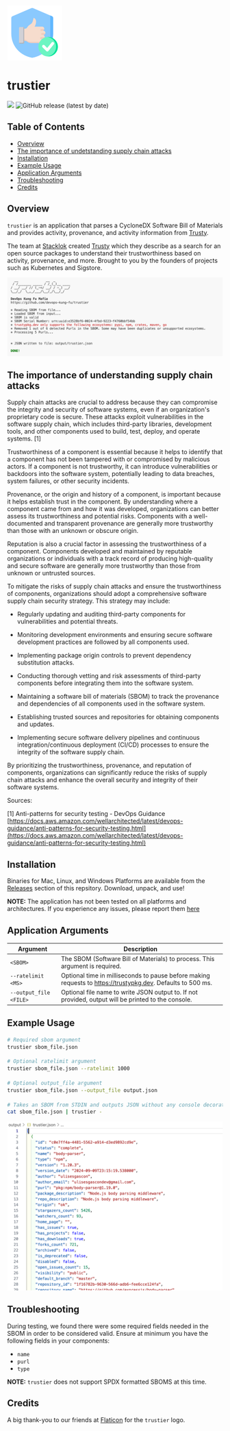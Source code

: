 ![trustier](img/trustier128x128.png)

# trustier

[![](https://img.shields.io/badge/Status-ALPHA-red)](CONTRIBUTING.md)
![GitHub release (latest by date)](https://img.shields.io/github/v/release/devops-kung-fu/trustier)

## Table of Contents

- [Overview](#overview)
- [The importance of undetstanding supply chain attacks](#the-importance-of-undetstanding-supply-chain-attacks)
- [Installation](#installation)
- [Example Usage](#example-usage)
- [Application Arguments](#application-arguments)
- [Troubleshooting](#troubleshooting)
- [Credits](#credits)

## Overview

`trustier` is an application that parses a CycloneDX Software Bill of Materials and provides activity, provenance, and activity information from [Trusty](https://trustypkg.dev).

The team at [Stacklok](https://stacklok.com) created [Trusty](https://trustypkg.dev) which they describe as a search for an open source packages to understand their trustworthiness based on activity, provenance, and more. Brought to you by the founders of projects such as Kubernetes and Sigstore.

![](img/console.png)

## The importance of understanding supply chain attacks

Supply chain attacks are crucial to address because they can compromise the integrity and security of software systems, even if an organization's proprietary code is secure. These attacks exploit vulnerabilities in the software supply chain, which includes third-party libraries, development tools, and other components used to build, test, deploy, and operate systems. [1]

Trustworthiness of a component is essential because it helps to identify that a component has not been tampered with or compromised by malicious actors. If a component is not trustworthy, it can introduce vulnerabilities or backdoors into the software system, potentially leading to data breaches, system failures, or other security incidents.

Provenance, or the origin and history of a component, is important because it helps establish trust in the component. By understanding where a component came from and how it was developed, organizations can better assess its trustworthiness and potential risks. Components with a well-documented and transparent provenance are generally more trustworthy than those with an unknown or obscure origin.

Reputation is also a crucial factor in assessing the trustworthiness of a component. Components developed and maintained by reputable organizations or individuals with a track record of producing high-quality and secure software are generally more trustworthy than those from unknown or untrusted sources.

To mitigate the risks of supply chain attacks and ensure the trustworthiness of components, organizations should adopt a comprehensive software supply chain security strategy. This strategy may include:

- Regularly updating and auditing third-party components for vulnerabilities and potential threats.

- Monitoring development environments and ensuring secure software development practices are followed by all components used.

- Implementing package origin controls to prevent dependency substitution attacks.

- Conducting thorough vetting and risk assessments of third-party components before integrating them into the software system.

- Maintaining a software bill of materials (SBOM) to track the provenance and dependencies of all components used in the software system.

- Establishing trusted sources and repositories for obtaining components and updates.

- Implementing secure software delivery pipelines and continuous integration/continuous deployment (CI/CD) processes to ensure the integrity of the software supply chain.

By prioritizing the trustworthiness, provenance, and reputation of components, organizations can significantly reduce the risks of supply chain attacks and enhance the overall security and integrity of their software systems.

Sources:

[1] Anti-patterns for security testing - DevOps Guidance [https://docs.aws.amazon.com/wellarchitected/latest/devops-guidance/anti-patterns-for-security-testing.html](https://docs.aws.amazon.com/wellarchitected/latest/devops-guidance/anti-patterns-for-security-testing.html)

## Installation

Binaries for Mac, Linux, and Windows Platforms are available from the [Releases](https://github.com/devops-kung-fu/trustier/releases) section of this repsitory. Download, unpack, and use!

__NOTE:__ The application has not been tested on all platforms and architectures. If you experience any issues, please report them [here](
https://github.com/devops-kung-fu/trustier/issues)

## Application Arguments

| Argument               | Description                                                                                                 |
| ---------------------- | ----------------------------------------------------------------------------------------------------------- |
| `<SBOM>`               | The SBOM (Software Bill of Materials) to process. This argument is required.                                |
| `--ratelimit <MS>`     | Optional time in milliseconds to pause before making requests to https://trustypkg.dev. Defaults to 500 ms. |
| `--output_file <FILE>` | Optional file name to write JSON output to. If not provided, output will be printed to the console.         |

## Example Usage

```sh
# Required sbom argument
trustier sbom_file.json

# Optional ratelimit argument
trustier sbom_file.json --ratelimit 1000

# Optional output_file argument
trustier sbom_file.json --output_file output.json

# Takes an SBOM from STDIN and outputs JSON without any console decoration
cat sbom_file.json | trustier -

```

![](img/output.png)

## Troubleshooting

During testing, we found there were some required fields needed in the SBOM in order to be considered valid. Ensure at minimum you have the following fields in your components:

- `name`
- `purl`
- `type`

__NOTE:__ `trustier` does not support SPDX formatted SBOMS at this time.

## Credits

A big thank-you to our friends at [Flaticon](https://www.flaticon.com) for the `trustier` logo.
